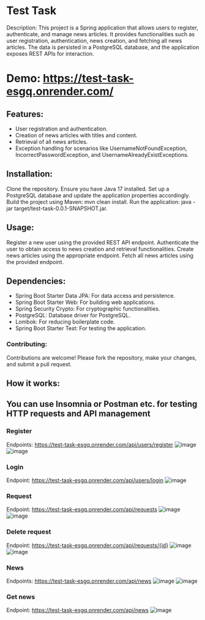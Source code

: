 # Test Task
Description:
This project is a Spring application that allows users to register, authenticate, and manage news articles. It provides functionalities such as user registration, authentication, news creation, and fetching all news articles. The data is persisted in a PostgreSQL database, and the application exposes REST APIs for interaction.

# Demo: https://test-task-esgq.onrender.com/ 

## Features:
* User registration and authentication.
* Creation of news articles with titles and content.
* Retrieval of all news articles.
* Exception handling for scenarios like UsernameNotFoundException, IncorrectPasswordException, and UsernameAlreadyExistExceptions.

## Installation:
Clone the repository.
Ensure you have Java 17 installed.
Set up a PostgreSQL database and update the application properties accordingly.
Build the project using Maven: mvn clean install.
Run the application: java -jar target/test-task-0.0.1-SNAPSHOT.jar.

## Usage:
Register a new user using the provided REST API endpoint.
Authenticate the user to obtain access to news creation and retrieval functionalities.
Create news articles using the appropriate endpoint.
Fetch all news articles using the provided endpoint.

## Dependencies:
* Spring Boot Starter Data JPA: For data access and persistence.
* Spring Boot Starter Web: For building web applications.
* Spring Security Crypto: For cryptographic functionalities.
* PostgreSQL: Database driver for PostgreSQL.
* Lombok: For reducing boilerplate code.
* Spring Boot Starter Test: For testing the application.
### Contributing:
Contributions are welcome! Please fork the repository, make your changes, and submit a pull request.

## How it works:
## You can use Insomnia or Postman etc. for testing HTTP requests and API management
### Register
Endpoints:
https://test-task-esgq.onrender.com/api/users/register
![image](https://github.com/Damirbek05/test-task/assets/124022133/6b91519b-afb5-48e2-b260-48893bae0728)
![image](https://github.com/Damirbek05/test-task/assets/124022133/b0e619aa-e229-41b6-87c3-44dec27722ec)
### Login
Endpoint:
https://test-task-esgq.onrender.com/api/users/login
![image](https://github.com/Damirbek05/test-task/assets/124022133/33433b93-35fe-49fa-8155-ce367ba50f9e)
### Request
Endpoint:
https://test-task-esgq.onrender.com/api/requests
![image](https://github.com/Damirbek05/test-task/assets/124022133/a1e5454d-2c47-4dff-80c6-c01bbc58b364)
![image](https://github.com/Damirbek05/test-task/assets/124022133/a30023f7-6d1e-4c89-bf55-e62c2ef7eb91)
### Delete request
Endpoint:
https://test-task-esgq.onrender.com/api/requests/{id}
![image](https://github.com/Damirbek05/test-task/assets/124022133/53ade4ec-3601-4861-b75b-4d3e5ff01502)
![image](https://github.com/Damirbek05/test-task/assets/124022133/f7e49aa7-9b80-445b-9cc7-ef9d6fb9eccd)
### News
Endpoints:
https://test-task-esgq.onrender.com/api/news
![image](https://github.com/Damirbek05/test-task/assets/124022133/68b145c2-a37d-4516-b6cd-4a69a4d61660)
![image](https://github.com/Damirbek05/test-task/assets/124022133/d6f06bec-8e64-4d8f-96b1-59fd427a5db1)
### Get news
Endpoint:
https://test-task-esgq.onrender.com/api/news
![image](https://github.com/Damirbek05/test-task/assets/124022133/ee72c97c-9026-4549-8cf5-00f9de1a7a67)








